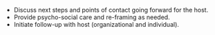 
  * Discuss next steps and points of contact going forward for the host.
  * Provide psycho-social care and re-framing as needed.
  * Initiate follow-up with host (organizational and individual).
